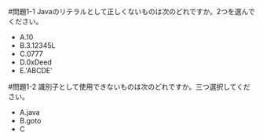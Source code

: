 #問題1-1
Javaのリテラルとして正しくないものは次のどれですか。2つを選んでください。<br/>
*	A.10<br/>
*	B.3.12345L<br/>
*	C.0777
*	D.0xDeed
*	E.'ABCDE'

#問題1-2
識別子として使用できないものは次のどれですか。三つ選択してください。<br/>
*	A.java
*	B.goto
*	C
